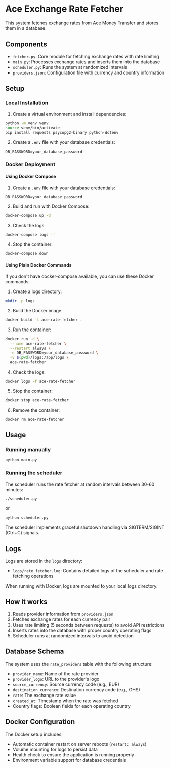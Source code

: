 # Ace Exchange Rate Fetcher

This system fetches exchange rates from Ace Money Transfer and stores them in a database.

## Components

- `fetcher.py`: Core module for fetching exchange rates with rate limiting
- `main.py`: Processes exchange rates and inserts them into the database
- `scheduler.py`: Runs the system at randomized intervals
- `providers.json`: Configuration file with currency and country information

## Setup

### Local Installation

1. Create a virtual environment and install dependencies:
```bash
python -m venv venv
source venv/bin/activate
pip install requests psycopg2-binary python-dotenv
```

2. Create a `.env` file with your database credentials:
```
DB_PASSWORD=your_database_password
```

### Docker Deployment

#### Using Docker Compose

1. Create a `.env` file with your database credentials:
```
DB_PASSWORD=your_database_password
```

2. Build and run with Docker Compose:
```bash
docker-compose up -d
```

3. Check the logs:
```bash
docker-compose logs -f
```

4. Stop the container:
```bash
docker-compose down
```

#### Using Plain Docker Commands

If you don't have docker-compose available, you can use these Docker commands:

1. Create a logs directory:
```bash
mkdir -p logs
```

2. Build the Docker image:
```bash
docker build -t ace-rate-fetcher .
```

3. Run the container:
```bash
docker run -d \
  --name ace-rate-fetcher \
  --restart always \
  -e DB_PASSWORD=your_database_password \
  -v $(pwd)/logs:/app/logs \
  ace-rate-fetcher
```

4. Check the logs:
```bash
docker logs -f ace-rate-fetcher
```

5. Stop the container:
```bash
docker stop ace-rate-fetcher
```

6. Remove the container:
```bash
docker rm ace-rate-fetcher
```

## Usage

### Running manually

```bash
python main.py
```

### Running the scheduler

The scheduler runs the rate fetcher at random intervals between 30-60 minutes:

```bash
./scheduler.py
```

or

```bash
python scheduler.py
```

The scheduler implements graceful shutdown handling via SIGTERM/SIGINT (Ctrl+C) signals.

## Logs

Logs are stored in the `logs` directory:

- `logs/rate_fetcher.log`: Contains detailed logs of the scheduler and rate fetching operations

When running with Docker, logs are mounted to your local logs directory.

## How it works

1. Reads provider information from `providers.json`
2. Fetches exchange rates for each currency pair
3. Uses rate limiting (5 seconds between requests) to avoid API restrictions
4. Inserts rates into the database with proper country operating flags
5. Scheduler runs at randomized intervals to avoid detection

## Database Schema

The system uses the `rate_providers` table with the following structure:

- `provider_name`: Name of the rate provider
- `provider_logo`: URL to the provider's logo
- `source_currency`: Source currency code (e.g., EUR)
- `destination_currency`: Destination currency code (e.g., GHS)
- `rate`: The exchange rate value
- `created_at`: Timestamp when the rate was fetched
- Country flags: Boolean fields for each operating country

## Docker Configuration

The Docker setup includes:

- Automatic container restart on server reboots (`restart: always`)
- Volume mounting for logs to persist data
- Health check to ensure the application is running properly
- Environment variable support for database credentials 